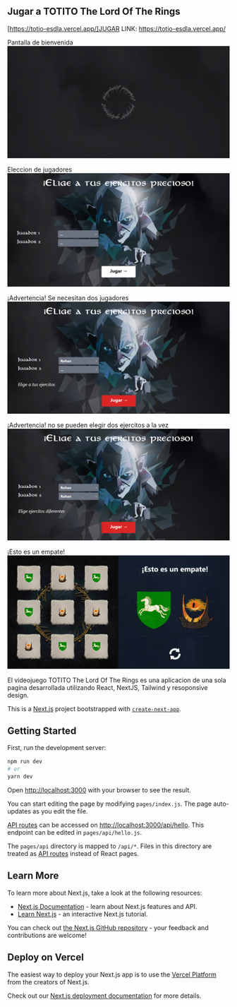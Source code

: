 ## Jugar a TOTITO The Lord Of The Rings

[https://totio-esdla.vercel.app/]JUGAR
LINK: https://totio-esdla.vercel.app/

Pantalla de bienvenida
![](public/img/screen/screen1.png)

Eleccion de jugadores
![](public/img/screen/screen2.png)

¡Advertencia! Se necesitan dos jugadores
![](public/img/screen/screen3.png)

¡Advertencia! no se pueden elegir dos ejercitos a la vez
![](public/img/screen/screen4.png)

¡Esto es un empate!
![](public/img/screen/screen6.png)

El videojuego TOTITO The Lord Of The Rings es una aplicacion de una sola pagina desarrollada utilizando React, NextJS, Tailwind y resoponsive design.



This is a [Next.js](https://nextjs.org/) project bootstrapped with [`create-next-app`](https://github.com/vercel/next.js/tree/canary/packages/create-next-app).

## Getting Started

First, run the development server:

```bash
npm run dev
# or
yarn dev
```

Open [http://localhost:3000](http://localhost:3000) with your browser to see the result.

You can start editing the page by modifying `pages/index.js`. The page auto-updates as you edit the file.

[API routes](https://nextjs.org/docs/api-routes/introduction) can be accessed on [http://localhost:3000/api/hello](http://localhost:3000/api/hello). This endpoint can be edited in `pages/api/hello.js`.

The `pages/api` directory is mapped to `/api/*`. Files in this directory are treated as [API routes](https://nextjs.org/docs/api-routes/introduction) instead of React pages.

## Learn More

To learn more about Next.js, take a look at the following resources:

- [Next.js Documentation](https://nextjs.org/docs) - learn about Next.js features and API.
- [Learn Next.js](https://nextjs.org/learn) - an interactive Next.js tutorial.

You can check out [the Next.js GitHub repository](https://github.com/vercel/next.js/) - your feedback and contributions are welcome!

## Deploy on Vercel

The easiest way to deploy your Next.js app is to use the [Vercel Platform](https://vercel.com/new?utm_medium=default-template&filter=next.js&utm_source=create-next-app&utm_campaign=create-next-app-readme) from the creators of Next.js.

Check out our [Next.js deployment documentation](https://nextjs.org/docs/deployment) for more details.
